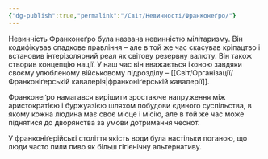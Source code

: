 ```yaml
---
{"dg-publish":true,"permalink":"/Світ/Невинності/Франконеґро/"}
---
```


Невинність Франконеґро була названа невинністю мілітаризму. Він кодифікував спадкове правління – але в той же час скасував кріпацтво і встановив інтерізолярний реал як світову резервну валюту. Він також створив концепцію нації. У наш час він вважається іконою завдяки своєму улюбленому військовому підрозділу – [[Світ/Організації/Франконіґерській кавалерія\|франконіґерській кавалерії]].

Франконеґро намагався вирішити зростаюче напруження між аристократією і буржуазією шляхом побудови єдиного суспільства, в якому кожна людина має своє місце і місію, але в той же час може піднятися до дворянства за умови дотримання чеснот.

У франконіґерійські століття якість води була настільки поганою, що люди часто пили пиво як більш гігієнічну альтернативу.